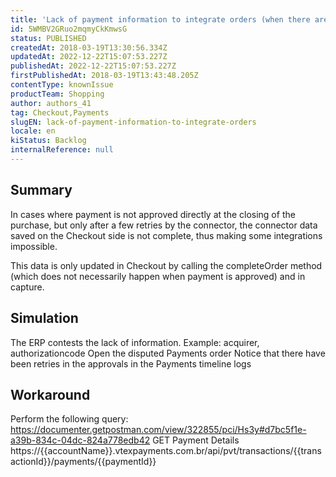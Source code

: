 ```yaml
---
title: 'Lack of payment information to integrate orders (when there are retries with the connector)'
id: 5WMBV2GRuo2mqmyCkKmwsG
status: PUBLISHED
createdAt: 2018-03-19T13:30:56.334Z
updatedAt: 2022-12-22T15:07:53.227Z
publishedAt: 2022-12-22T15:07:53.227Z
firstPublishedAt: 2018-03-19T13:43:48.205Z
contentType: knownIssue
productTeam: Shopping
author: authors_41
tag: Checkout,Payments
slugEN: lack-of-payment-information-to-integrate-orders
locale: en
kiStatus: Backlog
internalReference: null
---
```


## Summary

In cases where payment is not approved directly at the closing of the purchase, but only after a few retries by the connector, the connector data saved on the Checkout side is not complete, thus making some integrations impossible.

This data is only updated in Checkout by calling the completeOrder method (which does not necessarily happen when payment is approved) and in capture.

## Simulation

The ERP contests the lack of information. Example: acquirer, authorizationcode
Open the disputed Payments order
Notice that there have been retries in the approvals in the Payments timeline logs

## Workaround

Perform the following query: https://documenter.getpostman.com/view/322855/pci/Hs3y#d7bc5f1e-a39b-834c-04dc-824a778edb42
GET Payment Details
https://{{accountName}}.vtexpayments.com.br/api/pvt/transactions/{{transactionId}}/payments/{{paymentId}}

